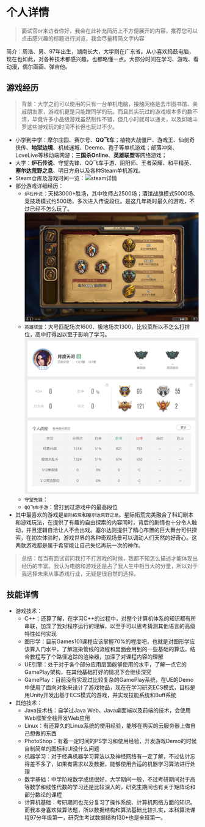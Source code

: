 # 个人详情

> 面试官or来访者你好，我会在此补充简历上不方便展开的内容，推荐您可以点击感兴趣的标题进行浏览，我会尽量精简文字内容

简介：周浩、男、97年出生，湖南长大，大学则在广东省。从小喜欢捣鼓电脑，现在也如此，对各种技术都感兴趣，也都略懂一点。大部分时间在学习、游戏、看动漫，偶尔画画、弹吉他。

## 游戏经历

> 背景：大学之前可以使用的只有一台单机电脑，接触网络是去市图书馆、亲戚朋友家，游戏机更是只能蹭同学的玩。而且其实玩过的游戏根本多的数不清，毕竟许多小品级游戏虽然制作不错，但几小时就可以通关，以及如魂斗罗这些游戏玩的时间不长但也玩过不少。

- 小学到中学：摩尔庄园、赛尔号、**QQ飞车**；植物大战僵尸、游戏王、仙剑奇侠传、**地狱边境**、机械迷城、Deemo、孢子等单机游戏；部落冲突、LoveLive等移动端网游；**三国杀Online**、**英雄联盟**等网络游戏；
- 大学：**炉石传说**、守望先锋、QQ飞车手游、阴阳师、王者荣耀、和平精英、**塞尔达荒野之息**、明日方舟以及各种Steam单机游戏。
- Steam仓库及游戏时间一览：![steam详情](/img/note/2022-04-22-19-51-43.png)
- 部分游戏详细经历：
  - `炉石传说`：天梯3000+胜场，其中牧师占2500场；酒馆战旗模式5000场、竞技场模式约500场，多次进入传说段位。是这几年耗时最久的游戏，不过已经不怎么玩了。![炉石传说记录](/img/note/2022-04-22-19-55-55.png)
  - `英雄联盟`：大号匹配场次1600、极地场次1300，比较菜所以不怎么打排位，高中打得凶以至于影响了学习。![英雄联盟账号](/img/note/2022-04-22-20-14-21.png)
  - `守望先锋`：
  - `QQ飞车手游`：曾打到过游戏中的最高段位
- 其中最喜欢的游戏是`星际拓荒`和`塞尔达荒野之息`。星际拓荒完美融合了科幻剧本和游戏玩法，在提供了有趣的自由探索的内容同时，背后的剧情也十分令人触动，并且逻辑自洽让人不会出戏。塞尔达则提供了精心布置的巨大舞台可供探索，在初次体验时，游戏世界的各种奇观场景可以调动人们天然的好奇心。这两款游戏都是属于希望能让自己失忆再玩一次的神作。

> 总结：每当有面试官问我打不打游戏的时候，我都不知怎么描述才能体现出经历的丰富。我认为电脑和游戏还是占了我人生中相当大的分量，所以对于我选择未来从事游戏行业，无疑是很自然的选择。

## 技能详情

- 游戏技术：
  - C++：还算了解，在学习C++的过程中，对整个计算机体系的知识都有所串联，加深了我对程序运行的理解，以至于可以思考猜测其他语言的高级特性如何实现
  - 图形学：目前Games101课程应该掌握70%的程度吧，也就是对图形学应该算入门水平，了解渲染管线的流程和里面会用到的一些基础的算法，结合教程写了个路径追踪的渲染器，加深了对课程内容的理解
  - UE引擎：处于对于各个部分应用层面能够使用的水平，了解一点它的GamePlay架构，在其他基础打好的情况下会继续深究
  - GamePlay：目前没有实现过比较复杂的GamePlay系统，在UE的Demo中使用了面向对象来设计了游戏物品，现在在学习研究ECS模式，目标是用Unity开发出基于ECS模式的游戏，并实现技能系统和Buff系统
- 其他技术：
  - Java技术栈：自学过Java Web、Java桌面端以及前端的技术，会使用Web框架全栈开发Web应用
  - Linux：有还算久的Linux系统的使用经验，能够在购买的云服务器上做自己想做的东西
  - PhotoShop：有着一定时间的PS学习和使用经验，开发游戏Demo的时候自制简单的图标和UI没什么问题
  - 机器学习：对于经典机器学习算法以及神经网络有一定了解，不过估计忘得差不多了，如果有需求以及数据，能够使用合适的机器学习算法进行处理
  - 数学基础：中学阶段数学成绩很好，大学期间一般，不过考研期间对于高等数学和线性代数的学习还是比较深入的，研究生期间也有关于矩阵论和部分数论的课程
  - 计算机基础：考研期间也充分复习了操作系统、计算机网络方面的知识。而我本身喜欢做算法题，所以数据结构和算法基础比较扎实，本科算法课程97分年级第一，研究生考试数据结构130+也是全班第一。

